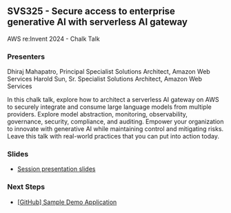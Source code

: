 ## SVS325 - Secure access to enterprise generative AI with serverless AI gateway
AWS re:Invent 2024 - Chalk Talk

### Presenters
Dhiraj Mahapatro, Principal Specialist Solutions Architect, Amazon Web Services
Harold Sun, Sr. Specialist Solutions Architect, Amazon Web Services

In this chalk talk, explore how to architect a serverless AI gateway on AWS to securely integrate and consume large language models from multiple providers. Explore model abstraction, monitoring, observability, governance, security, compliance, and auditing. Empower your organization to innovate with generative AI while maintaining control and mitigating risks. Leave this talk with real-world practices that you can put into action today.

### Slides
 - [Session presentation slides](TBD)

### Next Steps
 - [[GitHub] Sample Demo Application](TBD)

